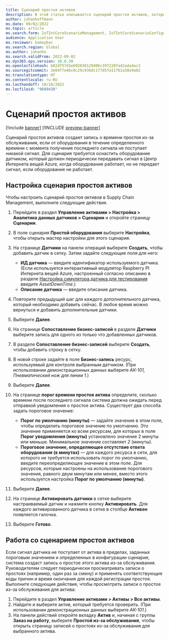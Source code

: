 ```yaml
---
title: Сценарий простоя активов
description: В этой статье описывается сценарий простоя активов, который позволяет использовать данные датчика для отслеживания доступности активов.
author: johanhoffmann
ms.date: 09/02/2022
ms.topic: article
ms.search.form: IoTIntCoreScenarioManagement, IoTIntCoreScenarioConfigurationWizardV2, EntAssetObjectProductionStop
audience: Application User
ms.reviewer: kamaybac
ms.search.region: Global
ms.author: johanho
ms.search.validFrom: 2022-09-02
ms.dyn365.ops.version: 10.0.30
ms.openlocfilehash: b82d757d1e69203012949bc397220fa42ada4ac2
ms.sourcegitcommit: 3e04f7e4bc0c29c936dc177d5fa11761a58e9a02
ms.translationtype: HT
ms.contentlocale: ru-RU
ms.lasthandoff: 10/18/2022
ms.locfileid: "9689438"
---
```

# <a name="the-asset-downtime-scenario"></a>Сценарий простоя активов

[!include [banner](../includes/banner.md)]
[!INCLUDE [preview-banner](../includes/preview-banner.md)]
<!-- KFM: Preview until further notice -->

Сценарий простоя активов создает запись о времени простоя из-за обслуживания, если от оборудования в течение определенного времени с момента получения последнего сигнала не поступает никакой сигнал. Для сценария требуется оснастить оборудование датчиком, который должен периодически передавать сигнал в Центр Интернета вещей Azure, когда оборудование работает, но не передает сигнал, если оборудование не работает.

## <a name="set-up-the-asset-downtime-scenario"></a>Настройка сценария простоя активов

Чтобы настроить сценарий *простоя активов* в Supply Chain Management, выполните следующие действия.

1. Перейдите в раздел **Управление активами \> Настройка \> Аналитика данных датчиков \> Сценарии** и откройте страницу **Сценарии**.
2. В поле сценария **Простой оборудования** выберите **Настройка**, чтобы открыть мастер настройки для этого сценария.
3. На странице **Датчики** на панели операций выберите **Создать**, чтобы добавить датчик в сетку. Затем задайте следующие поля для него:

    - **ИД датчика** — введите идентификатор используемого датчика. (Если используется интерактивный модулятор Raspberry PI Интернета вещей Azure, настроенный согласно описанию в разделе [Настройка симулятора датчика для тестирования](sdi-set-up-simulated-sensor.md) введите *AssetDownTime*.)
    - **Описание датчика** — введите описание датчика.

4. Повторите предыдущий шаг для каждого дополнительного датчика, который необходимо добавить сейчас. В любое время можно вернуться и добавить дополнительные датчики.
5. Выберите **Далее**.
6. На странице **Сопоставление бизнес-записей** в разделе **Датчики** выберите запись для одного из только что добавленных датчиков.
7. В разделе **Сопоставление бизнес-записей** выберите **Создать**, чтобы добавить строку в сетку.
8. В новой строке задайте в поле **Бизнес-запись** ресурс, используемый для контроля выбранным датчиком. (При использовании демонстрационных данных выберите *АК-101, Пневматический нож для линии 1*.)
9. Выберите **Далее**.
10. На странице **порог времени простоя актива** определите, сколько времени после последнего сигнала система должна ожидать перед отправкой уведомления о простое актива. Существует два способа задать пороговое значение:

    - **Порог по умолчанию (минуты)** — задайте значение в этом поле, чтобы определить пороговое значение по умолчанию. Это значение применяется ко всем ресурсам, для которых в поле **Порог уведомления (минуты)** установлено значение 2 минуты или меньше. Минимальное значение составляет *2* (минуты).
    - **Пороговое значение, определяющее отсутствие ответа оборудования (в минутах)** — для каждого ресурса в сети, для которого не требуется использовать порог по умолчанию, введите переопределяющее значение в этом поле. Для ресурсов, которые настроены на использование порогового значения, равного двум минутам или менее, вместо этого используется настройка **Порог по умолчанию (минуты)**.
11. Выберите **Далее**.
12. На странице **Активировать датчики** в сетке выберите настраиваемый датчик и нажмите кнопку **Активировать**. Для каждого активированного датчика в сетке в столбце **Активен** появляется галочка.
13. Выберите **Готово**.

## <a name="work-with-the-asset-downtime-scenario"></a>Работа со сценарием простоя активов

Если сигнал датчика не поступает от актива в пределах, заданных пороговым значением и определенных в конфигурации сценария, система создаст запись о простое этого актива из-за обслуживания. Руководителям следует периодически просматривать записи о простоях (например, один раз за смену) и применять соответствующие коды причин и время окончания для каждой регистрации простоя. Выполните следующие действия, чтобы просмотреть записи о простое из-за обслуживания для актива:

1. Перейдите в раздел **Управление активами > Активы > Все активы**.
2. Найдите и выберите актив, который требуется проверить. (При использовании демонстрационных данных выберите *AK-101*.)
3. На панели действий откройте вкладку **Актив** и, начиная с группы **Заказ на работу**, выберите **Простой из-за обслуживания**, чтобы открыть страницу записей о простоях из-за обслуживания для выбранного актива.
